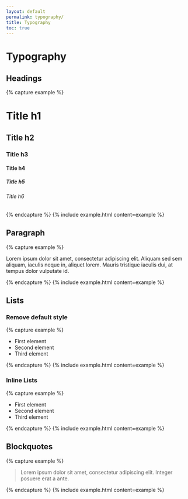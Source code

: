 ```yaml
---
layout: default
permalink: typography/
title: Typography
toc: true
---
```


# Typography

## Headings
{% capture example %}
<h1>Title h1</h1>
<h2>Title h2</h2>
<h3>Title h3</h3>
<h4>Title h4</h4>
<h5>Title h5</h5>
<h6>Title h6</h6>
{% endcapture %}
{% include example.html content=example %}

## Paragraph
{% capture example %}
<p>Lorem ipsum dolor sit amet, consectetur adipiscing elit. Aliquam sed sem aliquam, iaculis neque in, aliquet lorem. Mauris tristique iaculis dui, at tempus dolor vulputate id.</p>
{% endcapture %}
{% include example.html content=example %}

## Lists
### Remove default style
{% capture example %}
<ul class="list clean">
<li>First element</li>
<li>Second element</li>
<li>Third element</li>
</ul>
{% endcapture %}
{% include example.html content=example %}

### Inline Lists
{% capture example %}
<ul class="list inline">
<li>First element</li>
<li>Second element</li>
<li>Third element</li>
</ul>
{% endcapture %}
{% include example.html content=example %}

## Blockquotes
{% capture example %}
<blockquote>
Lorem ipsum dolor sit amet, consectetur adipiscing elit. Integer posuere erat a ante.
</blockquote>
{% endcapture %}
{% include example.html content=example %}
